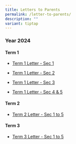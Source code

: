 ```yaml
---
title: Letters to Parents
permalink: /letter-to-parents/
description: ""
variant: tiptap
---
```

<h3>Year 2024</h3>
<h4>Term 1</h4>
<ul data-tight="true" class="tight">
<li>
<p><a href="/files/2024/2024_01_03___PG_S1_3Jan_2024_Term1_Letter_for_Parents.pdf" rel="noopener noreferrer nofollow" target="_blank">Term 1 Letter - Sec 1</a>
</p>
</li>
<li>
<p><a href="/files/2024/2024_01_03___PG_S2_3Jan_2024_Term1_Letter_for_Parents.pdf" rel="noopener noreferrer nofollow" target="_blank">Term 1 Letter - Sec 2</a>
</p>
</li>
<li>
<p><a href="/files/2024/2024_01_03___PG_S3_3Jan_2024_Term1_Letter_for_Parents.pdf" rel="noopener noreferrer nofollow" target="_blank">Term 1 Letter - Sec 3</a>
</p>
</li>
<li>
<p><a href="/files/2024/2024_01_03___PG_S4_5_3Jan_2024_Term1_Letter_for_Parents.pdf" rel="noopener noreferrer nofollow" target="_blank">Term 1 Letter - Sec 4 &amp; 5</a>
</p>
</li>
</ul>
<h4>Term 2</h4>
<ul data-tight="true" class="tight">
<li>
<p><a href="/files/2024/2024_03_18___PG_2024_Term_2_Sec_1_to_Sec_5_Letter_to_Parents.pdf" rel="noopener noreferrer nofollow" target="_blank">Term 2 Letter - Sec 1 to 5</a>
</p>
</li>
</ul>
<h4>Term 3</h4>
<ul data-tight="true" class="tight">
<li>
<p><a href="/files/2024/PG_2024_Term_3_Sec_1_to_Sec_5_Letter_to_Parents.pdf" rel="noopener noreferrer nofollow" target="_blank">Term 3 Letter - Sec 1 to 5</a>
</p>
</li>
</ul>
<p></p>